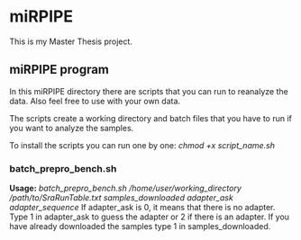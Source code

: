 # miRPIPE

This is my Master Thesis project. 

## miRPIPE program

In this miRPIPE directory there are scripts that you can run to reanalyze the data. Also feel free to use with your own data.

The scripts create a working directory and batch files that you have to run if you want to analyze the samples.

To install the scripts you can run one by one:
*chmod +x script_name.sh*

### batch_prepro_bench.sh

**Usage:** *batch_prepro_bench.sh /home/user/working_directory /path/to/SraRunTable.txt samples_downloaded adapter_ask adapter_sequence*
If adapter_ask is 0, it means that there is no adapter. Type 1 in adapter_ask to guess the adapter or 2 if there is an adapter.
If you have already downloaded the samples type 1 in samples_downloaded.


